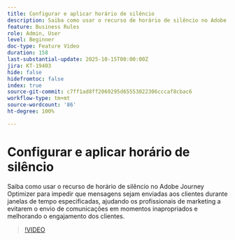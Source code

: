 ```yaml
---
title: Configurar e aplicar horário de silêncio
description: Saiba como usar o recurso de horário de silêncio no Adobe Journey Optimizer para impedir que mensagens (SMS, email, push, WhatsApp) sejam enviadas aos clientes durante janelas de tempo especificadas, ajudando os profissionais de marketing a evitarem o envio de comunicações em momentos inapropriados e melhorando o engajamento dos clientes.
feature: Business Rules
role: Admin, User
level: Beginner
doc-type: Feature Video
duration: 158
last-substantial-update: 2025-10-15T00:00:00Z
jira: KT-19403
hide: false
hidefromtoc: false
index: true
source-git-commit: c7ff1ad8ff2069295d65553022306cccaf8cbac6
workflow-type: tm+mt
source-wordcount: '86'
ht-degree: 100%

---
```



# Configurar e aplicar horário de silêncio

Saiba como usar o recurso de horário de silêncio no Adobe Journey Optimizer para impedir que mensagens sejam enviadas aos clientes durante janelas de tempo especificadas, ajudando os profissionais de marketing a evitarem o envio de comunicações em momentos inapropriados e melhorando o engajamento dos clientes.

>[!VIDEO](https://video.tv.adobe.com/v/3475851/?learn=on&enablevpops)
